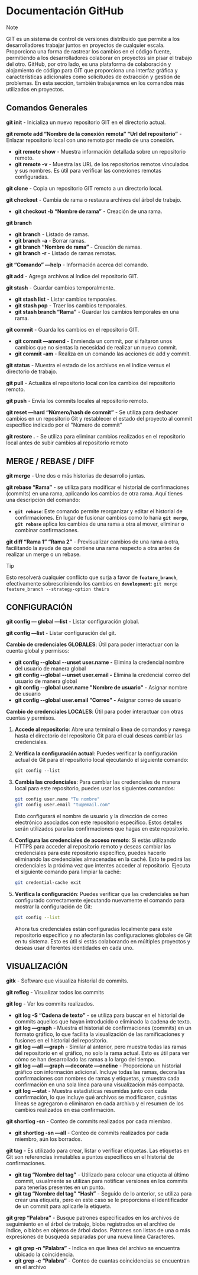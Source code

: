 # **Documentación GitHub**

> [!NOTE]
> GIT es un sistema de control de versiones distribuido que permite a los desarrolladores trabajar juntos en proyectos de cualquier escala. Proporciona una forma de rastrear los cambios en el código fuente, permitiendo a los desarrolladores colaborar en proyectos sin pisar el trabajo del otro. GitHub, por otro lado, es una plataforma de colaboración y alojamiento de código para GIT que proporciona una interfaz gráfica y características adicionales como solicitudes de extracción y gestión de problemas. En esta sección, también trabajaremos en los comandos más utilizados en proyectos.

## **Comandos Generales**

**git init** - Inicializa un nuevo repositorio GIT en el directorio actual.

**git remote add “Nombre de la conexión remota” “Url del repositorio”** - Enlazar repositorio local con uno remoto por medio de una conexión.

- **git remote show** - Muestra información detallada sobre un repositorio remoto.
- **git remote -v** - Muestra las URL de los repositorios remotos vinculados y sus nombres. Es útil para verificar las conexiones remotas configuradas.

**git clone** - Copia un repositorio GIT remoto a un directorio local.

**git checkout** - Cambia de rama o restaura archivos del árbol de trabajo.

- **git checkout -b “Nombre de rama”** - Creación de una rama.

**git branch**

- **git branch** - Listado de ramas.
- **git branch -a** - Borrar ramas.
- **git branch “Nombre de rama”** - Creación de ramas.
- **git branch -r** - Listado de ramas remotas.

**git “Comando” —help** - Información acerca del comando.

**git add** - Agrega archivos al índice del repositorio GIT.

**git stash** - Guardar cambios temporalmente.

- **git stash list** - Listar cambios temporales.
- **git stash pop** - Traer los cambios temporales.
- **git stash branch “Rama”** - Guardar los cambios temporales en una rama.

**git commit** - Guarda los cambios en el repositorio GIT.

- **git commit —amend** - Enmienda un commit, por si faltaron unos cambios que no sientas la necesidad de realizar un nuevo commit.
- **git commit -am** - Realiza en un comando las acciones de add y commit.

**git status** - Muestra el estado de los archivos en el índice versus el directorio de trabajo.

**git pull** - Actualiza el repositorio local con los cambios del repositorio remoto.

**git push** - Envía los commits locales al repositorio remoto.

**git reset —hard “Número/hash de commit”** - Se utiliza para deshacer cambios en un repositorio Git y restablecer el estado del proyecto al commit específico indicado por el "Número de commit”

**git restore .** - Se utiliza para eliminar cambios realizados en el repositorio local antes de subir cambios al repositorio remoto

## MERGE / REBASE / DIFF

**git merge** - Une dos o más historias de desarrollo juntas.

**git rebase “Rama”** - se utiliza para modificar el historial de confirmaciones (commits) en una rama, aplicando los cambios de otra rama. Aquí tienes una descripción del comando:

- **`git rebase`**: Este comando permite reorganizar y editar el historial de confirmaciones. En lugar de fusionar cambios como lo haría **`git merge`**, **`git rebase`** aplica los cambios de una rama a otra al mover, eliminar o combinar confirmaciones.

**git diff “Rama 1” “Rama 2”** - Previsualizar cambios de una rama a otra, facilitando la ayuda de que contiene una rama respecto a otra antes de realizar un merge o un rebase.

> [!TIP]
> Esto resolverá cualquier conflicto que surja a favor de **`feature_branch`**, efectivamente sobrescribiendo los cambios en **`development`**: `git merge feature_branch --strategy-option theirs`

## CONFIGURACIÓN

**git config — global —list** - Listar configuración global.

**git config —list** - Listar configuración del git.

**Cambio de credenciales GLOBALES**: Útil para poder interactuar con la cuenta global y permisos:

- **git config --global --unset user.name -** Elimina la credencial nombre del usuario de manera global
- **git config --global --unset user.email -** Elimina la credencial correo del usuario de manera global
- **git config --global user.name "Nombre de usuario" -** Asignar nombre de usuario
- **git config --global user.email "Correo" -** Asignar correo de usuario

**Cambio de credenciales LOCALES**: Útil para poder interactuar con otras cuentas y permisos.

1. **Accede al repositorio**: Abre una terminal o línea de comandos y navega hasta el directorio del repositorio Git para el cual deseas cambiar las credenciales.
2. **Verifica la configuración actual**: Puedes verificar la configuración actual de Git para el repositorio local ejecutando el siguiente comando:

   ```markdown
   git config --list
   ```

3. **Cambia las credenciales**: Para cambiar las credenciales de manera local para este repositorio, puedes usar los siguientes comandos:

   ```bash
   git config user.name "Tu nombre"
   git config user.email "tu@email.com"
   ```

   Esto configurará el nombre de usuario y la dirección de correo electrónico asociados con este repositorio específico. Estos detalles serán utilizados para las confirmaciones que hagas en este repositorio.

4. **Configura las credenciales de acceso remoto**: Si estás utilizando HTTPS para acceder al repositorio remoto y deseas cambiar las credenciales para este repositorio específico, puedes hacerlo eliminando las credenciales almacenadas en la caché. Esto te pedirá las credenciales la próxima vez que intentes acceder al repositorio. Ejecuta el siguiente comando para limpiar la caché:

   ```bash
   git credential-cache exit
   ```

5. **Verifica la configuración**: Puedes verificar que las credenciales se han configurado correctamente ejecutando nuevamente el comando para mostrar la configuración de Git:

   ```bash
   git config --list
   ```

   Ahora tus credenciales están configuradas localmente para este repositorio específico y no afectarán las configuraciones globales de Git en tu sistema. Esto es útil si estás colaborando en múltiples proyectos y deseas usar diferentes identidades en cada uno.

## VISUALIZACIÓN

**gitk** - Software que visualiza historial de commits.

**git reflog** - Visualizar todos los commits

**git log** - Ver los commits realizados.

- **git log -S “Cadena de texto”** - se utiliza para buscar en el historial de commits aquellos que hayan introducido o eliminado la cadena de texto.
- **git log —graph** - Muestra el historial de confirmaciones (commits) en un formato gráfico, lo que facilita la visualización de las ramificaciones y fusiones en el historial del repositorio.
- **git log —all —graph** - Similar al anterior, pero muestra todas las ramas del repositorio en el gráfico, no solo la rama actual. Esto es útil para ver cómo se han desarrollado las ramas a lo largo del tiempo.
- **git log —all —graph —decorate —oneline** - Proporciona un historial gráfico con información adicional. Incluye todas las ramas, decora las confirmaciones con nombres de ramas y etiquetas, y muestra cada confirmación en una sola línea para una visualización más compacta.
- **git log —stat** - Muestra estadísticas resumidas junto con cada confirmación, lo que incluye qué archivos se modificaron, cuántas líneas se agregaron o eliminaron en cada archivo y el resumen de los cambios realizados en esa confirmación.

**git shortlog -sn** - Conteo de commits realizados por cada miembro.

- **git shortlog -sn —all** - Conteo de commits realizados por cada miembro, aún los borrados.

**git tag** - Es utilizado para crear, listar o verificar etiquetas. Las etiquetas en Git son referencias inmutables a puntos específicos en el historial de confirmaciones.

- **git tag “Nombre del tag”** - Utilizado para colocar una etiqueta al último commit, usualmente se utilizan para notificar versiones en los commits para tenerlas presentes en un punto.
- **git tag “Nombre del tag” “Hash”** - Seguido de lo anterior, se utiliza para crear una etiqueta, pero en este caso se le proporciona el identificador de un commit para aplicarle la etiqueta.

**git grep “Palabra”** - Busque patrones especificados en los archivos de seguimiento en el árbol de trabajo, blobs registrados en el archivo de índice, o blobs en objetos de árbol dados. Patrones son listas de una o más expresiones de búsqueda separadas por una nueva línea Caracteres.

- **git grep -n “Palabra”** - Indica en que línea del archivo se encuentra ubicado la coincidencia.
- **git grep -c “Palabra”** - Conteo de cuantas coincidencias se encuentran en el archivo
